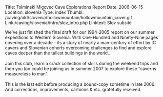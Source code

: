 Title: Tolminski Migovec Cave Explorations Report
Date: 2006-06-15
Location: slovenia
Type: index
Thumbl: /caving/old/slovenia/hollowmountain/hollowmountain_cover.gif
Link:/caving/slovenia/intro/slov_intro.php
Linktext: Slov subsite

We've just finished the final draft for our 1994-2005 report on our summer expeditions to Western Slovenia. With One-Hundred and Ninety-Nine pages covering over a decade - its a story of nearly a man-century of effort by IC cavers and Slovenian cohorts overcoming challenges to find and explore caves deeper than the tallest buildings in the world.. <br><br>Join this club, learn a crack collection of skills during the weekend trips and then you too could be joining us in summer 2007 to explore these "caverns measureless to man".<br><br>This is the last edit before producing a bound-copy sometime in late 2006. And corrections, improvements, cartoons &amp; etc. gratefully received.
